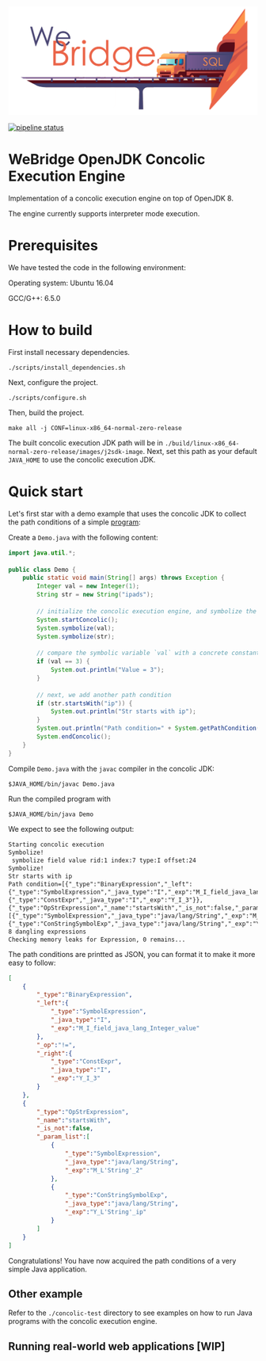 ![logo](./WeBridge.png)

[![pipeline status](https://ipads.se.sjtu.edu.cn:1312/ipads-storage/codebase/wbridge/openjdk8-webridge/badges/master/pipeline.svg)](https://ipads.se.sjtu.edu.cn:1312/ipads-storage/codebase/wbridge/openjdk8-webridge/-/commits/master)

# WeBridge OpenJDK Concolic Execution Engine

Implementation of a concolic execution engine on top of OpenJDK 8.

The engine currently supports interpreter mode execution.

# Prerequisites
We have tested the code in the following environment:

Operating system: Ubuntu 16.04

GCC/G++: 6.5.0

# How to build
First install necessary dependencies.
```shell
./scripts/install_dependencies.sh
```
Next, configure the project.
```shell
./scripts/configure.sh
```
Then, build the project.
```shell
make all -j CONF=linux-x86_64-normal-zero-release
```

The built concolic execution JDK path will be in `./build/linux-x86_64-normal-zero-release/images/j2sdk-image`. Next, set this path as your default `JAVA_HOME` to use the concolic execution JDK.

# Quick start

Let's first star with a demo example that uses the concolic JDK to collect the path conditions of a simple [program](./example/Demo.java):

Create a `Demo.java` with the following content:
```java
import java.util.*;

public class Demo {
	public static void main(String[] args) throws Exception {
        Integer val = new Integer(1);
        String str = new String("ipads");

		// initialize the concolic execution engine, and symbolize the parameters that you'd like to track with symbolic information
		System.startConcolic();
		System.symbolize(val);
		System.symbolize(str);

        // compare the symbolic variable `val` with a concrete constant value. We would expect the path condition to be `val != 3`
        if (val == 3) {
			System.out.println("Value = 3");
		}

        // next, we add another path condition
		if (str.startsWith("ip")) {
			System.out.println("Str starts with ip");
		}
        System.out.println("Path condition=" + System.getPathCondition());
        System.endConcolic();
	}
}
```

Compile `Demo.java` with the `javac` compiler in the concolic JDK:
```shell
$JAVA_HOME/bin/javac Demo.java
```

Run the compiled program with
```shell
$JAVA_HOME/bin/java Demo
```

We expect to see the following output:
```shell
Starting concolic execution
Symbolize!
 symbolize field value rid:1 index:7 type:I offset:24
Symbolize!
Str starts with ip
Path condition=[{"_type":"BinaryExpression","_left":{"_type":"SymbolExpression","_java_type":"I","_exp":"M_I_field_java_lang_Integer_value"},"_op":"!=","_right":{"_type":"ConstExpr","_java_type":"I","_exp":"Y_I_3"}},{"_type":"OpStrExpression","_name":"startsWith","_is_not":false,"_param_list":[{"_type":"SymbolExpression","_java_type":"java/lang/String","_exp":"M_L'String'_2"},{"_type":"ConStringSymbolExp","_java_type":"java/lang/String","_exp":"Y_L'String'_ip"}]}]Cleaning 8 dangling expressions
Checking memory leaks for Expression, 0 remains...
```
The path conditions are printted as JSON, you can format it to make it more easy to follow:
```json
[
    {
        "_type":"BinaryExpression",
        "_left":{
            "_type":"SymbolExpression",
            "_java_type":"I",
            "_exp":"M_I_field_java_lang_Integer_value"
        },
        "_op":"!=",
        "_right":{
            "_type":"ConstExpr",
            "_java_type":"I",
            "_exp":"Y_I_3"
        }
    },
    {
        "_type":"OpStrExpression",
        "_name":"startsWith",
        "_is_not":false,
        "_param_list":[
            {
                "_type":"SymbolExpression",
                "_java_type":"java/lang/String",
                "_exp":"M_L'String'_2"
            },
            {
                "_type":"ConStringSymbolExp",
                "_java_type":"java/lang/String",
                "_exp":"Y_L'String'_ip"
            }
        ]
    }
]
```
Congratulations! You have now acquired the path conditions of a very simple Java application.

## Other example
Refer to the `./concolic-test` directory to see examples on how to run Java programs with the concolic execution engine.


## Running real-world web applications [WIP]